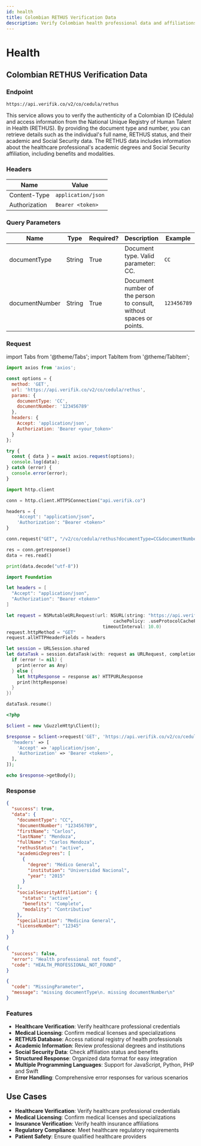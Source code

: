 ```yaml
---
id: health
title: Colombian RETHUS Verification Data
description: Verify Colombian health professional data and affiliations
---
```


# Health

## Colombian RETHUS Verification Data

### Endpoint

```
https://api.verifik.co/v2/co/cedula/rethus
```

This service allows you to verify the authenticity of a Colombian ID (Cédula) and access information from the National Unique Registry of Human Talent in Health (RETHUS). By providing the document type and number, you can retrieve details such as the individual's full name, RETHUS status, and their academic and Social Security data. The RETHUS data includes information about the healthcare professional's academic degrees and Social Security affiliation, including benefits and modalities.

### Headers

| Name          | Value              |
| ------------- | ------------------ |
| Content-Type  | `application/json` |
| Authorization | `Bearer <token>`   |

### Query Parameters

| Name           | Type   | Required? | Description                                    | Example      |
| -------------- | ------ | --------- | ---------------------------------------------- | ------------ |
| documentType   | String | True      | Document type. Valid parameter: CC.           | `CC`         |
| documentNumber | String | True      | Document number of the person to consult, without spaces or points. | `123456789`  |

### Request

import Tabs from '@theme/Tabs';
import TabItem from '@theme/TabItem';

<Tabs>
  <TabItem value="javascript" label="JavaScript">

```javascript
import axios from 'axios';

const options = {
  method: 'GET',
  url: 'https://api.verifik.co/v2/co/cedula/rethus',
  params: {
    documentType: 'CC',
    documentNumber: '123456789'
  },
  headers: {
    Accept: 'application/json',
    Authorization: 'Bearer <your_token>'
  }
};

try {
  const { data } = await axios.request(options);
  console.log(data);
} catch (error) {
  console.error(error);
}
```

  </TabItem>
  <TabItem value="python" label="Python">

```python
import http.client

conn = http.client.HTTPSConnection("api.verifik.co")

headers = {
    'Accept': "application/json",
    'Authorization': "Bearer <token>"
}

conn.request("GET", "/v2/co/cedula/rethus?documentType=CC&documentNumber=123456789", headers=headers)

res = conn.getresponse()
data = res.read()

print(data.decode("utf-8"))
```

  </TabItem>
  <TabItem value="swift" label="Swift">

```swift
import Foundation

let headers = [
  "Accept": "application/json",
  "Authorization": "Bearer <token>"
]

let request = NSMutableURLRequest(url: NSURL(string: "https://api.verifik.co/v2/co/cedula/rethus?documentType=CC&documentNumber=123456789")! as URL,
                                        cachePolicy: .useProtocolCachePolicy,
                                    timeoutInterval: 10.0)
request.httpMethod = "GET"
request.allHTTPHeaderFields = headers

let session = URLSession.shared
let dataTask = session.dataTask(with: request as URLRequest, completionHandler: { (data, response, error) -> Void in
  if (error != nil) {
    print(error as Any)
  } else {
    let httpResponse = response as? HTTPURLResponse
    print(httpResponse)
  }
})

dataTask.resume()
```

  </TabItem>
  <TabItem value="php" label="PHP">

```php
<?php

$client = new \GuzzleHttp\Client();

$response = $client->request('GET', 'https://api.verifik.co/v2/co/cedula/rethus?documentType=CC&documentNumber=123456789', [
  'headers' => [
    'Accept' => 'application/json',
    'Authorization' => 'Bearer <token>',
  ],
]);

echo $response->getBody();
```

  </TabItem>
</Tabs>

### Response

<Tabs>
  <TabItem value="200" label="200">

```json
{
  "success": true,
  "data": {
    "documentType": "CC",
    "documentNumber": "123456789",
    "firstName": "Carlos",
    "lastName": "Mendoza",
    "fullName": "Carlos Mendoza",
    "rethusStatus": "active",
    "academicDegrees": [
      {
        "degree": "Médico General",
        "institution": "Universidad Nacional",
        "year": "2015"
      }
    ],
    "socialSecurityAffiliation": {
      "status": "active",
      "benefits": "Completo",
      "modality": "Contributivo"
    },
    "specialization": "Medicina General",
    "licenseNumber": "12345"
  }
}
```

  </TabItem>
  <TabItem value="404" label="404">

```json
{
  "success": false,
  "error": "Health professional not found",
  "code": "HEALTH_PROFESSIONAL_NOT_FOUND"
}
```

  </TabItem>
  <TabItem value="409" label="409">

```json
{
  "code": "MissingParameter",
  "message": "missing documentType\n. missing documentNumber\n"
}
```

  </TabItem>
</Tabs>

### Features

-   **Healthcare Verification**: Verify healthcare professional credentials
-   **Medical Licensing**: Confirm medical licenses and specializations
-   **RETHUS Database**: Access national registry of health professionals
-   **Academic Information**: Review professional degrees and institutions
-   **Social Security Data**: Check affiliation status and benefits
-   **Structured Response**: Organized data format for easy integration
-   **Multiple Programming Languages**: Support for JavaScript, Python, PHP and Swift
-   **Error Handling**: Comprehensive error responses for various scenarios

## Use Cases

- **Healthcare Verification**: Verify healthcare professional credentials
- **Medical Licensing**: Confirm medical licenses and specializations
- **Insurance Verification**: Verify health insurance affiliations
- **Regulatory Compliance**: Meet healthcare regulatory requirements
- **Patient Safety**: Ensure qualified healthcare providers
